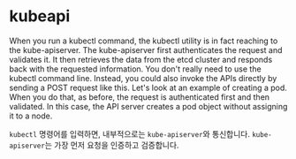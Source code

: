 # kubeapi


When you run a kubectl command, the kubectl utility is in fact reaching to the kube-apiserver.
The kube-apiserver first authenticates the request and validates it.
It then retrieves the data from the etcd cluster and responds back with the requested information.
You don't really need to use the kubectl command line.
Instead, you could also invoke the APIs directly by sending a POST request like this.
Let's look at an example of creating a pod.
When you do that, as before, the request is authenticated first and then validated.
In this case, the API server creates a pod object without assigning it to a node.

`kubectl` 명령어를 입력하면, 내부적으로는 `kube-apiserver`와 통신합니다.
`kube-apiserver`는 가장 먼저 요청을 인증하고 검증합니다.

